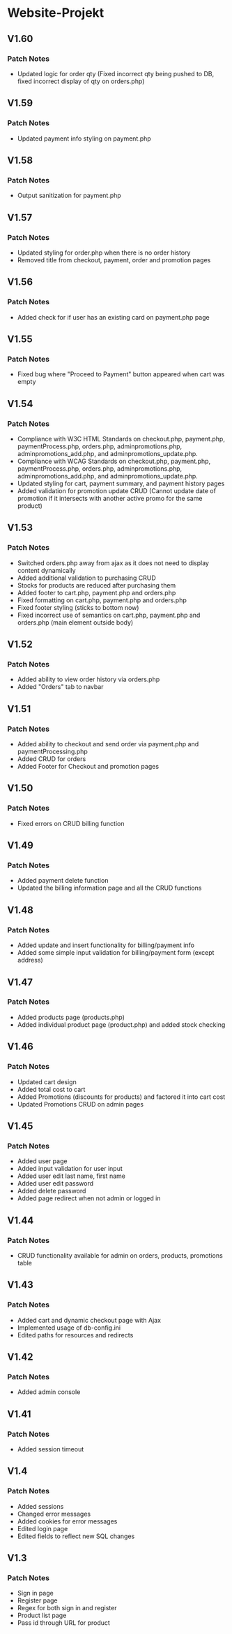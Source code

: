 # Website-Projekt

## V1.60
### Patch Notes
+ Updated logic for order qty (Fixed incorrect qty being pushed to DB, fixed incorrect display of qty on orders.php)

## V1.59
### Patch Notes
+ Updated payment info styling on payment.php

## V1.58
### Patch Notes
+ Output sanitization for payment.php

## V1.57
### Patch Notes
+ Updated styling for order.php when there is no order history
+ Removed title from checkout, payment, order and promotion pages

## V1.56
### Patch Notes
+ Added check for if user has an existing card on payment.php page

## V1.55
### Patch Notes
+ Fixed bug where "Proceed to Payment" button appeared when cart was empty

## V1.54
### Patch Notes
+ Compliance with W3C HTML Standards on checkout.php, payment.php, paymentProcess.php, orders.php, adminpromotions.php, adminpromotions_add.php, and adminpromotions_update.php.
+ Compliance with WCAG Standards on checkout.php, payment.php, paymentProcess.php, orders.php, adminpromotions.php, adminpromotions_add.php, and adminpromotions_update.php.
+ Updated styling for cart, payment summary, and payment history pages
+ Added validation for promotion update CRUD (Cannot update date of promotion if it intersects with another active promo for the same product)

## V1.53
### Patch Notes
+ Switched orders.php away from ajax as it does not need to display content dynamically
+ Added additional validation to purchasing CRUD
+ Stocks for products are reduced after purchasing them
+ Added footer to cart.php, payment.php and orders.php
+ Fixed formatting on cart.php, payment.php and orders.php
+ Fixed footer styling (sticks to bottom now)
+ Fixed incorrect use of semantics on cart.php, payment.php and orders.php (main element outside body)

## V1.52
### Patch Notes
+ Added ability to view order history via orders.php
+ Added "Orders" tab to navbar

## V1.51
### Patch Notes
+ Added ability to checkout and send order via payment.php and paymentProcessing.php
+ Added CRUD for orders
+ Added Footer for Checkout and promotion pages

## V1.50
### Patch Notes
+ Fixed errors on CRUD billing function 

## V1.49
### Patch Notes
+ Added payment delete function 
+ Updated the billing information page and all the CRUD functions

## V1.48
### Patch Notes
+ Added update and insert functionality for billing/payment info
+ Added some simple input validation for billing/payment form (except address)


## V1.47
### Patch Notes
+ Added products page (products.php)
+ Added individual product page (product.php) and added stock checking

## V1.46
### Patch Notes

+ Updated cart design
+ Added total cost to cart
+ Added Promotions (discounts for products) and factored it into cart cost
+ Updated Promotions CRUD on admin pages

## V1.45
### Patch Notes

+ Added user page 
+ Added input validation for user input
+ Added user edit last name, first name
+ Added user edit password
+ Added delete password
+ Added page redirect when not admin or logged in

## V1.44
### Patch Notes

+ CRUD functionality available for admin on orders, products, promotions table

## V1.43
### Patch Notes

+ Added cart and dynamic checkout page with Ajax
+ Implemented usage of db-config.ini
+ Edited paths for resources and redirects

## V1.42
### Patch Notes

+ Added admin console

## V1.41
### Patch Notes

+ Added session timeout

## V1.4
### Patch Notes

+ Added sessions 
+ Changed error messages
+ Added cookies for error messages
+ Edited login page
+ Edited fields to reflect new SQL changes

## V1.3
### Patch Notes

+ Sign in page
+ Register page
+ Regex for both sign in and register
+ Product list page
+ Pass id through URL for product
